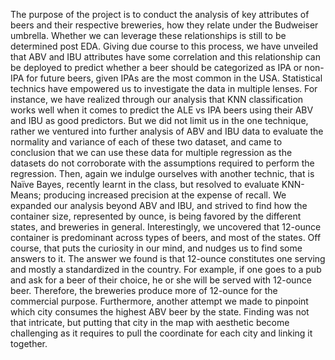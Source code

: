 The purpose of the project is to conduct the analysis of key attributes of beers and their respective breweries, how they relate under the Budweiser umbrella. Whether we can leverage these relationships is still to be determined post EDA. Giving due course to this process, we have unveiled that ABV and IBU attributes have some correlation and this relationship can be deployed to predict whether a beer should be categorized as IPA or non-IPA for future beers, given IPAs are the most common in the USA. 
Statistical technics have empowered us to investigate the data in multiple lenses. For instance, we have realized through our analysis that KNN classification works well when it comes to predict the ALE vs IPA beers using their ABV and IBU as good predictors. But we did not limit us in the one technique, rather we ventured into further analysis of ABV and IBU data to evaluate the normality and variance of each of these two dataset, and came to conclusion that we can use these data for multiple regression as the datasets do not corroborate with the assumptions required to perform the regression. Then, again we indulge ourselves with another technic, that is Naïve Bayes, recently learnt in the class, but resolved to evaluate KNN-Means; producing increased precision at the expense of recall. 
We expanded our analysis beyond ABV and IBU, and strived to find how the container size, represented by ounce, is being favored by the different states, and breweries in general. Interestingly, we uncovered that 12-ounce container is predominant across types of beers, and most of the states. Off course, that puts the curiosity in our mind, and nudges us to find some answers to it. The answer we found is that 12-ounce constitutes one serving and mostly a standardized in the country. For example, if one goes to a pub and ask for a beer of their choice, he or she will be served with 12-ounce beer. Therefore, the breweries produce more of 12-ounce for the commercial purpose. 
Furthermore, another attempt we made to pinpoint which city consumes the highest ABV beer by the state. Finding was not that intricate, but putting that city in the map with aesthetic become challenging as it requires to pull the coordinate for each city and linking it together.
